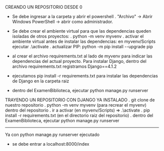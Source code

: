 CREANDO UN REPOSITORIO DESDE 0
- Se debe ingresar a la carpeta y abrir el powershell
    . "Archivo" -> Abrir Windows PowerShell -> abrir como administrador.
  
- Se debe crear el ambiente virtual para que las dependencias queden isoladas de otros proyectos:
  . python -m venv myvenv
  . activar el ambiente virtual antes de instalar las dependencias: en myvenv/Scripts ejecutar .\activate
  . actualizar PIP: python -m pip install --upgrade pip
  
-  al crear el archivo requirements.txt al lado de myvenv para indicar las dependencias del actual proyecto.
  Para instalar Django, dentro del archivo requirements.txt registramos Django==4.1.2

-  ejecutamos pip install -r requirements.txt para instalar las dependencias de Django en la carpeta raiz

- dentro del ExamenBiblioteca, ejecutar python manage.py runserver


TRAYENDO UN REPOSITORIO CON DJANGO YA INSTALADO
  . git clone de nuestro repositorio
  . python -m venv myvenv (para recrear el myvenv) dentro del repositorio
  . ir a activar (en myvenv/Scripts) => .\activate
  . pip install -r requirements.txt (en el directorio raiz del repositorio)
  . dentro del ExamenBiblioteca, ejecutar python manage.py runserver


 -------------------------------------------
 Ya con python manage.py runserver ejecutado
 - se debe entrar a localhost:8000/index
